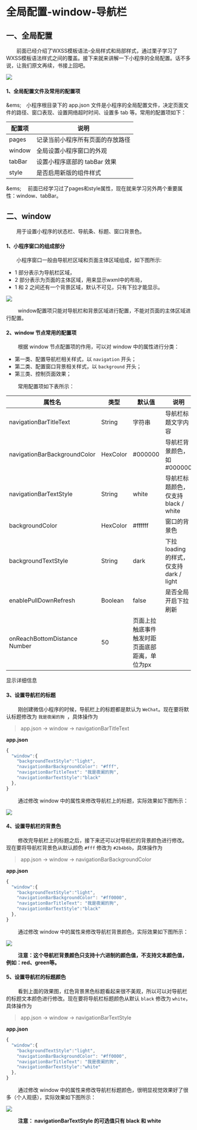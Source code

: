# 全局配置-window-导航栏

## 一、全局配置

  前面已经介绍了WXSS模板语法-全局样式和局部样式，通过栗子学习了WXSS模板语法样式之间的覆盖。接下来就来讲解一下小程序的全局配置。话不多说，让我们原文再续，书接上回吧。



![](https://blogwnx-bucket.oss-cn-beijing.aliyuncs.com/img/c8bde1a1ee5e49b89554490a67e354bf.gif)

#### 1、全局配置文件及常用的配置项

&ems; 小程序根目录下的 app.json 文件是小程序的全局配置文件，决定页面文件的路径、窗口表现、设置网络超时时间、设置多 tab 等。常用的配置项如下：

| 配置项 | 说明                             |
| ------ | -------------------------------- |
| pages  | 记录当前小程序所有页面的存放路径 |
| window | 全局设置小程序窗口的外观         |
| tabBar | 设置小程序底部的 tabBar 效果     |
| style  | 是否启用新版的组件样式           |

&ems;  前面已经学习过了pages和style属性，现在就来学习另外两个重要属性：window、tabBar。

## 二、window

  用于设置小程序的状态栏、导航条、标题、窗口背景色。

#### 1、小程序窗口的组成部分

  小程序窗口一般由导航栏区域和页面主体区域组成，如下图所示:

- 1 部分表示为导航栏区域，
- 2 部分表示为页面的主体区域，用来显示wxml中的布局，
- 1 和 2 之间还有一个背景区域，默认不可见，只有下拉才能显示。

![](https://blogwnx-bucket.oss-cn-beijing.aliyuncs.com/img/e9edc25575c346ee809a46c07e2118cf%5B1%5D.png)





   window配置项只能对导航栏和背景区域进行配置，不能对页面的主体区域进行配置。

#### 2、window 节点常用的配置项

   根据 window 节点配置项的作用，可以对 window 中的属性进行分类：

- 第一类、配置导航栏相关样式，以 `navigation` 开头；
- 第二类、配置窗口背景相关样式，以 `background` 开头；
- 第三类、控制页面效果；

   常用配置项如下表所示：

| 属性名                       | 类型     | 默认值                                         | 说明                                     |
| ---------------------------- | -------- | ---------------------------------------------- | ---------------------------------------- |
| navigationBarTitleText       | String   | 字符串                                         | 导航栏标题文字内容                       |
| navigationBarBackgroundColor | HexColor | #000000                                        | 导航栏背景颜色，如 #000000               |
| navigationBarTextStyle       | String   | white                                          | 导航栏标题颜色，仅支持 black / white     |
| backgroundColor              | HexColor | #ffffff                                        | 窗口的背景色                             |
| backgroundTextStyle          | String   | dark                                           | 下拉 loading 的样式，仅支持 dark / light |
| enablePullDownRefresh        | Boolean  | false                                          | 是否全局开启下拉刷新                     |
| onReachBottomDistance Number | 50       | 页面上拉触底事件触发时距页面底部距离，单位为px |                                          |

显示详细信息

#### 3、设置导航栏的标题

   刚创建微信小程序的时候，导航栏上的标题都是默认为 `WeChat`。现在要将默认标题修改为 `我是夜阑的狗 `，具体操作为

> app.json -> window -> navigationBarTitleText

**app.json**

```javascript
{
  "window":{
    "backgroundTextStyle":"light",
    "navigationBarBackgroundColor": "#fff",
    "navigationBarTitleText": "我是夜阑的狗", 
    "navigationBarTextStyle":"black"
  },
}
```

   通过修改 window 中的属性来修改导航栏上的标题，实际效果如下图所示：



![](https://blogwnx-bucket.oss-cn-beijing.aliyuncs.com/img/d2ddd18ca22b40739fed2323f7e045b7%5B1%5D.png)

#### 4、设置导航栏的背景色

   修改完导航栏上的标题之后，接下来还可以对导航栏的背景颜色进行修改。现在要将导航栏背景色从默认颜色 `#fff` 修改为 `#2b4b6b`，具体操作为

> app.json -> window -> navigationBarBackgroundColor

**app.json**

```javascript
{
  "window":{
    "backgroundTextStyle":"light",
    "navigationBarBackgroundColor": "#ff0000",
    "navigationBarTitleText": "我是夜阑的狗", 
    "navigationBarTextStyle":"black"
  },
}
```

   通过修改 window 中的属性来修改导航栏背景颜色，实际效果如下图所示：



![](https://blogwnx-bucket.oss-cn-beijing.aliyuncs.com/img/72114115f99a4500bd06487718abc6d4%5B1%5D.png)



   **注意：这个导航栏背景颜色只支持十六进制的颜色值，不支持文本颜色值，例如：red、green等。**

#### 5、设置导航栏的标题颜色

   看到上面的效果图，红色背景黑色标题看起来很不美观，所以可以对导航栏的标题文本颜色进行修改。现在要将导航栏标题颜色从默认 `black` 修改为 `white`，具体操作为

> app.json -> window -> navigationBarTextStyle

**app.json**

```javascript
{
  "window":{
    "backgroundTextStyle":"light",
    "navigationBarBackgroundColor": "#ff0000",
    "navigationBarTitleText": "我是夜阑的狗", 
    "navigationBarTextStyle":"white"
  },
}
```

   通过修改 window 中的属性来修改导航栏标题颜色，很明显视觉效果好了很多（个人观感），实际效果如下图所示：



![](https://blogwnx-bucket.oss-cn-beijing.aliyuncs.com/img/d3f4b59ccb464be98455c95e22b2b529%5B1%5D.png)



   **注意： navigationBarTextStyle 的可选值只有 black 和 white**